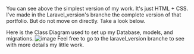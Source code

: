 You can see above the simplest version of my work. It's just HTML + CSS. I've made in the Laravel_version's branche the complete version of that portfolio.
But do not move on directly. Take a look below.

Here is the Class Diagram used to set up my Database, models, and migrations.
![image](https://github.com/user-attachments/assets/dc668aad-c9c6-4812-8c2d-4f3f06cf8e20)
Feel free to go to the laravel_version branche to see with more details my little work.
